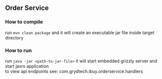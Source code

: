 ## Order Service

### How to compile
run `mvn clean package` and it will create an executable jar file inside target directory

### How to run
run `java -jar <path-to-jar-file>` it will start embedded grizzly server and start jaxrs application  
to view api endpoints see: com.grydtech.ibuy.orderservice.handlers
